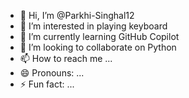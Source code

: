 - 👋 Hi, I’m @Parkhi-Singhal12
- 👀 I’m interested in playing keyboard
- 🌱 I’m currently learning GitHub Copilot
- 💞️ I’m looking to collaborate on Python
- 📫 How to reach me ...
- 😄 Pronouns: ...
- ⚡ Fun fact: ...

<!---
Parkhi-Singhal12/Parkhi-Singhal12 is a ✨ special ✨ repository because its `README.md` (this file) appears on your GitHub profile.
You can click the Preview link to take a look at your changes.
--->
